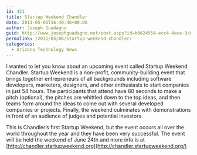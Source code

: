 ```yaml
---
id: 421
title: Startup Weekend Chandler
date: 2011-05-06T16:40:46+00:00
author: Joseph Guadagno
guid: http://www.josephguadagno.net/post.aspx?id=b6624554-ecc4-4ace-9c00-ea4aaea11956
permalink: /2011/05/06/startup-weekend-chandler/
categories:
  - Arizona Technology News
---
```

I wanted to let you know about an upcoming event called Startup Weekend Chandler. Startup Weekend is a non-profit, community-building event that brings together entrepreneurs of all backgrounds including software developers, marketers, designers, and other enthusiasts to start companies in just 54 hours. The participants that attend have 60 seconds to make a pitch (optional), the pitches are whittled down to the top ideas, and then teams form around the ideas to come out with several developed companies or projects. Finally, the weekend culminates with demonstrations in front of an audience of judges and potential investors.

This is Chandler’s first Startup Weekend, but the event occurs all over the world throughout the year and they have been very successful. The event will be held the weekend of June 24th and more info is at [http://chandler.startupweekend.org](http://chandler.startupweekend.org/)